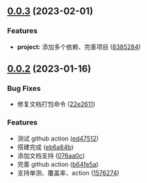 ## [0.0.3](https://github.com/Wyatex/Lib-Starter-Rollup/compare/v0.0.2...v0.0.3) (2023-02-01)

### Features

- **project:** 添加多个依赖、完善项目 ([8385284](https://github.com/Wyatex/Lib-Starter-Rollup/commit/8385284d5013434efe909a9486b776f1d2564042))

## [0.0.2](https://github.com/Wyatex/Lib-Starter-Rollup/compare/eb6a84b314b155f55f216d7dacc2bb904a8e3a6d...v0.0.2) (2023-01-16)

### Bug Fixes

- 修复文档打包命令 ([22e2611](https://github.com/Wyatex/Lib-Starter-Rollup/commit/22e261117df3fcbe1f9355d34a13c2061e70b420))

### Features

- 测试 github action ([ed47512](https://github.com/Wyatex/Lib-Starter-Rollup/commit/ed4751276f05ffd22dcc87bf97f81e6ada985328))
- 搭建完成 ([eb6a84b](https://github.com/Wyatex/Lib-Starter-Rollup/commit/eb6a84b314b155f55f216d7dacc2bb904a8e3a6d))
- 添加文档支持 ([076aa0c](https://github.com/Wyatex/Lib-Starter-Rollup/commit/076aa0c20281c9ff2c37a91ab08886280075633e))
- 完善 github action ([b64fe5a](https://github.com/Wyatex/Lib-Starter-Rollup/commit/b64fe5a42d4e591bb92b0dfabcc9bac8b138daab))
- 支持单测、覆盖率、action ([1576274](https://github.com/Wyatex/Lib-Starter-Rollup/commit/15762743f6d225e209b12f08aa001fd23b1af7c8))

